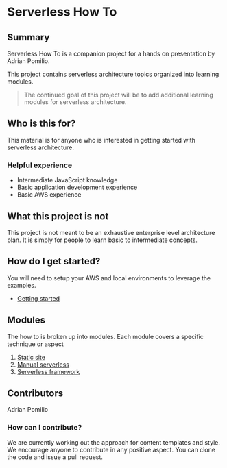 # Serverless How To

## Summary
Serverless How To is a companion project for a hands on presentation by Adrian Pomilio.  

This project contains serverless architecture topics organized into learning modules.

>The continued goal of this project will be to add additional learning modules for serverless architecture.

## Who is this for?
This material is for anyone who is interested in getting started with serverless architecture.  

### Helpful experience
+ Intermediate JavaScript knowledge
+ Basic application development experience
+ Basic AWS experience

## What this project is not
This project is not meant to be an exhaustive enterprise level architecture plan.  It is simply for people to learn basic to intermediate concepts.

##  How do I get started?
You will need to setup your AWS and local environments to leverage the examples.

+ [Getting started](getting-started/README.md)

## Modules
The how to is broken up into modules.  Each module covers a specific technique or aspect

1. [Static site](static-site-serverless/README.md)
2. [Manual serverless](manual-serverless/README.md)
3. [Serverless framework](serverless-framework/README.md)

## Contributors
Adrian Pomilio

### How can I contribute?
We are currently working out the approach for content templates and style.  We encourage anyone to contribute in any positive aspect. You can clone the code and issue a pull request.
